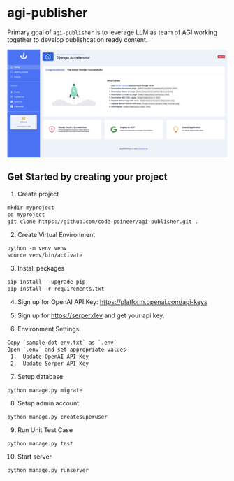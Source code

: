 # agi-publisher

Primary goal of `agi-publisher` is to leverage LLM as team of AGI working together to develop publishcation ready content.

![Preview](docs/screen-home.png)

## Get Started by creating your project
1. Create project

```
mkdir myproject
cd myproject
git clone https://github.com/code-poineer/agi-publisher.git .
```

2. Create Virtual Environment
```
python -m venv venv
source venv/bin/activate
```

3. Install packages
```
pip install --upgrade pip
pip install -r requirements.txt
```
4. Sign up for OpenAI API Key: https://platform.openai.com/api-keys

5. Sign up for https://serper.dev and get your api key.
   
6.  Environment Settings
   ```
   Copy `sample-dot-env.txt` as `.env`
   Open `.env` and set appropriate values
    1.  Update OpenAI API Key
    2.  Update Serper API Key
   ```

7. Setup database
```
python manage.py migrate
```

8. Setup admin account
```
python manage.py createsuperuser
```

9. Run Unit Test Case
```
python manage.py test
```

10.  Start server
```
python manage.py runserver
```
